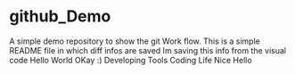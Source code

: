 # github_Demo
A simple demo repository to show the git Work flow.
This is a simple README file in which diff infos are saved
Im saving this info from the visual code
Hello World OKay :)
Developing Tools
Coding
Life
Nice
Hello